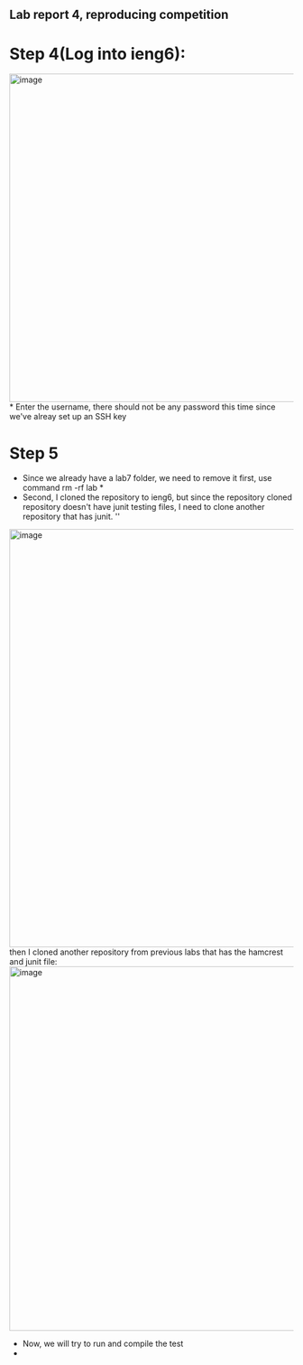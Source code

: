## Lab report 4, reproducing competition

# Step 4(Log into ieng6):
<img width="581" alt="image" src="https://user-images.githubusercontent.com/103611867/224833798-36679eee-49f3-4f2b-9e13-96fbd5eed5f3.png">
* Enter the username, there should not be any password this time since we've alreay set up an SSH key 


# Step 5

* Since we already have a lab7 folder, we need to remove it first, use command rm -rf lab
  * 
* Second, I cloned the repository to ieng6, but since the repository cloned repository doesn't have junit testing files, I need to clone another repository that has junit. '<enter>'

<img width="740" alt="image" src="https://user-images.githubusercontent.com/103611867/224810383-ca513f2c-68d2-4a8f-9544-2a9f7d388cd2.png">
then I cloned another repository from previous labs that has the hamcrest and junit file:
<img width="645" alt="image" src="https://user-images.githubusercontent.com/103611867/224810686-6cd69392-c7be-4159-b4ae-3724a6a2c961.png">

* Now, we will try to run and compile the test 
* 




